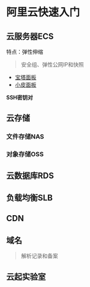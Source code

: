 # 阿里云快速入门

## 云服务器ECS

特点：弹性伸缩

> 安全组、弹性公网IP和快照

- [宝塔面板](https://www.bt.cn/new/index.html)
- [小皮面板](https://www.xp.cn/)

**SSH密钥对**

## 云存储

### 文件存储NAS

### 对象存储OSS

## 云数据库RDS

## 负载均衡SLB

## CDN

## 域名

> 解析记录和备案


## 云起实验室
